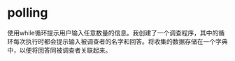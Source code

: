 # polling
使用while循环提示用户输入任意数量的信息。我创建了一个调查程序，其中的循环每次执行时都会提示输入被调查者的名字和回答。将收集的数据存储在一个字典中，以便将回答同被调查者关联起来。
